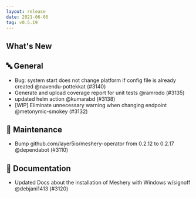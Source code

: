 ```yaml
---
layout: release
date: 2021-06-06
tag: v0.5.19
---
```


## What's New

## 🔤 General

- Bug: system start does not change platform if config file is already created @navendu-pottekkat (#3140)
- Generate and upload coverage report for unit tests @ramrodo (#3135)
- updated helm action @kumarabd (#3138)
- [WIP] Eliminate unnecessary warning when changing endpoint @metonymic-smokey (#3132)

## 🧰 Maintenance

- Bump github.com/layer5io/meshery-operator from 0.2.12 to 0.2.17 @dependabot (#3110)

## 📖 Documentation
- Updated Docs about the installation of Meshery with Windows w/signoff @debjani1413 (#3120)
